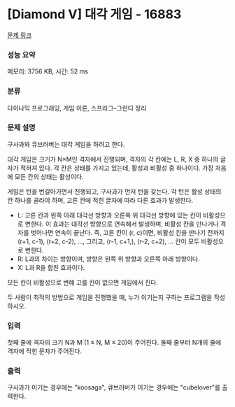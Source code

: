 # [Diamond V] 대각 게임 - 16883 

[문제 링크](https://www.acmicpc.net/problem/16883) 

### 성능 요약

메모리: 3756 KB, 시간: 52 ms

### 분류

다이나믹 프로그래밍, 게임 이론, 스프라그–그런디 정리

### 문제 설명

<p>구사과와 큐브러버는 대각 게임을 하려고 한다.</p>

<p>대각 게임은 크기가 N×M인 격자에서 진행되며, 격자의 각 칸에는 L, R, X 중 하나의 글자가 적혀져 있다. 각 칸은 상태를 가지고 있는데, 활성과 비활성 중 하나이다. 가장 처음에 모든 칸의 상태는 활성이다.</p>

<p>게임은 턴을 번갈아가면서 진행되고, 구사과가 먼저 턴을 갖는다. 각 턴은 활성 상태의 칸 하나를 골라야 하며, 고른 칸에 적힌 글자에 따라 다른 효과가 발생한다.</p>

<ul>
	<li>L: 고른 칸과 왼쪽 아래 대각선 방향과 오른쪽 위 대각선 방향에 있는 칸이 비활성으로 변한다. 이 효과는 대각선 방향으로 연속해서 발생하며, 비활성 칸을 만나거나 격자를 벗어나면 연속이 끝난다. 즉, 고른 칸이 (r, c)이면, 비활성 칸을 만나기 전까지 (r+1, c-1), (r+2, c-2), ..., 그리고, (r-1, c+1,), (r-2, c+2), ... 칸이 모두 비활성으로 변한다.</li>
	<li>R: L과의 차이는 방향이며, 방향은 왼쪽 위 방향과 오른쪽 아래 방향이다.</li>
	<li>X: L과 R을 합친 효과이다.</li>
</ul>

<p>모든 칸이 비활성으로 변해 고를 칸이 없으면 게임에서 진다.</p>

<p>두 사람이 최적의 방법으로 게임을 진행했을 때, 누가 이기는지 구하는 프로그램을 작성하시오.</p>

### 입력 

 <p>첫째 줄에 격자의 크기 N과 M (1 ≤ N, M ≤ 20)이 주어진다. 둘째 줄부터 N개의 줄에 격자에 적힌 문자가 주어진다.</p>

### 출력 

 <p>구사과가 이기는 경우에는 "koosaga", 큐브러버가 이기는 경우에는 "cubelover"를 출력한다.</p>

